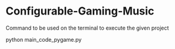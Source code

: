 # Configurable-Gaming-Music


Command to be used on the terminal to execute the given project

python main_code_pygame.py
